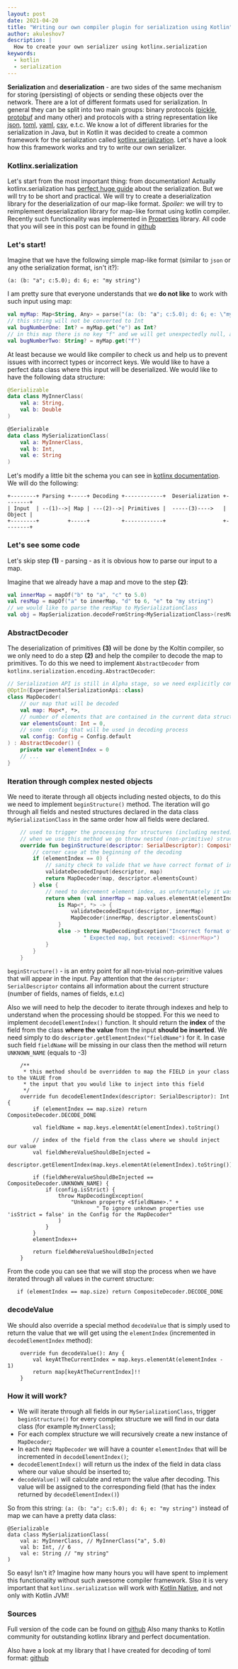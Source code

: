 ```yaml
---
layout: post
date: 2021-04-20
title: "Writing our own compiler plugin for serialization using Kotlin"
author: akuleshov7
description: |
  How to create your own serializer using kotlinx.serialization
keywords:
  - kotlin
  - serialization
---
```


**Serialization** and **deserialization** - are two sides of the same mechanism for storing (persisting)
of objects or sending these objects over the network. There are a lot of different formats used
for serialization. In general they can be split into two main groups: 
binary protocols ([pickle](https://docs.python.org/3/library/pickle.html), [protobuf](https://developers.google.com/protocol-buffers) and many other) 
and protocols with a string representation like [json](https://en.wikipedia.org/wiki/JSON),
[toml](https://toml.io/en/), [yaml](https://en.wikipedia.org/wiki/YAML),
[csv](https://en.wikipedia.org/wiki/Comma-separated_values), e.t.c. We know a lot of different libraries for the serialization in Java,
but in Kotlin it was decided to create a common framework for the serialization
called [kotlinx.serialization](https://github.com/Kotlin/kotlinx.serialization). 
Let's have a look how this framework works and try to write our own serializer. 
<!--more-->
  
### Kotlinx.serialization
Let's start from the most important thing: from documentation!
Actually kotlinx.serialization has [perfect huge guide](https://github.com/Kotlin/kotlinx.serialization/blob/master/docs/serialization-guide.md) about the serialization.
But we will try to be short and practical. We will try to create a deserialization library for the deserialization of our map-like format.
*Spoiler:* we will try to reimplement deserialization library for map-like format using kotlin compiler. Recently such functionality was implemented in [Properties](https://kotlin.github.io/kotlinx.serialization/kotlinx-serialization-properties/kotlinx-serialization-properties/kotlinx.serialization.properties/-properties/index.html) library.
All code that you will see in this post can be found in [github](https://github.com/akuleshov7/kotlinx-serialization-map)

### Let's start!

Imagine that we have the following simple map-like format (similar to `json` or any othe serialization format, isn't it?):
```text
(a: (b: "a"; c:5.0); d: 6; e: "my string")
```   

I am pretty sure that everyone understands that we **do not like** to work with such input using map:
```kotlin
val myMap: Map<String, Any> = parse("(a: (b: "a"; c:5.0); d: 6; e: \"my string\")")
// this string will not be converted to Int
val bugNumberOne: Int? = myMap.get("e") as Int?
// in this map there is no key "f" and we will get unexpectedly null, also we will need to do casting of a type
val bugNumberTwo: String? = myMap.get("f")
```

At least because we would like compiler to check us and help us to prevent issues with
incorrect types or incorrect keys. We would like to have a perfect data class where
this input will be deserialized. We would like to have the following data structure:
```kotlin
@Serializable 
data class MyInnerClass(
    val a: String,
    val b: Double
) 

@Serializable 
data class MySerializationClass(
    val a: MyInnerClass,
    val b: Int,
    val e: String
)
```
 
Let's modify a little bit the schema you can see in [kotlinx documentation](https://github.com/Kotlin/kotlinx.serialization/blob/master/docs/basic-serialization.md#basics). 
We will do the following:

```text
+--------+ Parsing +-----+ Decoding +------------+  Deserialization +--------+
| Input  | --(1)-->| Map | ---(2)-->| Primitives |  -----(3)---->   | Object |
+--------+         +-----+          +------------+                  +--------+   
```

### Let's see some code
Let's skip step **(1)** - parsing - as it is obvious how to parse our input to a map. 

Imagine that we already have a map and move to the step **(2)**:
```kotlin
val innerMap = mapOf("b" to "a", "c" to 5.0)
val resMap = mapOf("a" to innerMap, "d" to 6, "e" to "my string")
// we would like to parse the resMap to MySerializationClass
val obj = MapSerialization.decodeFromString<MySerializationClass>(resMap)
```

### AbstractDecoder
The deserialization of primitives **(3)** will be done by the Koltin compiler, so we only need to do a step **(2)** and help the compiler
to decode the map to primitives. To do this we need to implement `AbstractDecoder` from `kotlinx.serialization.encoding.AbstractDecoder`:
```kotlin
// Serialization API is still in Alpha stage, so we need explicitly confirm that we understand what we are doing with the following annotation:
@OptIn(ExperimentalSerializationApi::class)
class MapDecoder(
    // our map that will be decoded
    val map: Map<*, *>, 
    // number of elements that are contained in the current data structure that we would like to deserialize
    var elementsCount: Int = 0, 
    // some  config that will be used in decoding process
    val config: Config = Config.default 
) : AbstractDecoder() {
    private var elementIndex = 0
    // ...
}
```

### Iteration through complex nested objects
We need to iterate through all objects including nested objects, to do this we need to implement `beginStructure()` method. 
The iteration will go through all fields and nested structures declared in the data class `MySerializationClass` in the same order how all fields were declared.

```kotlin
    // used to trigger the processing for structures (including nested)
    // when we use this method we go throw nested (non-primitive) structures IN THE CLASS
    override fun beginStructure(descriptor: SerialDescriptor): CompositeDecoder {
        // corner case at the beginning of the decoding
        if (elementIndex == 0) {
            // sanity check to valide that we have correct format of input
            validateDecodedInput(descriptor, map)
            return MapDecoder(map, descriptor.elementsCount)
        } else {
            // need to decrement element index, as unfortunately it was incremented in the iteration of `decodeElementIndex`
            return when (val innerMap = map.values.elementAt(elementIndex - 1)) {
                is Map<*, *> -> {
                    validateDecodedInput(descriptor, innerMap)
                    MapDecoder(innerMap, descriptor.elementsCount)
                }
                else -> throw MapDecodingException("Incorrect format of nested data provided." +
                        " Expected map, but received: <$innerMap>")
            }
        }
    }
``` 

`beginStructure()` - is an entry point for all non-trivial non-primitive values that will appear in the input.
Pay attention that the `descriptor: SerialDescriptor` contains all information about the current structure (number of fields, names of fields, e.t.c)

Also we will need to help the decoder to iterate through indexes and help to understand when the processing should be stopped. 
For this we need to implement `decodeElementIndex()` function. It should return the **index** of the field from the class
**where the value** from the input **should be inserted**. We need simply to do `descriptor.getElementIndex("fieldName")` for it.
In case such field `fieldName` will be missing in our class then the method will return `UNKNOWN_NAME` (equals to -3)

```
    /**
     * this method should be overridden to map the FIELD in your class to the VALUE from
     * the input that you would like to inject into this field
     */
    override fun decodeElementIndex(descriptor: SerialDescriptor): Int {
        if (elementIndex == map.size) return CompositeDecoder.DECODE_DONE

        val fieldName = map.keys.elementAt(elementIndex).toString()

        // index of the field from the class where we should inject our value
        val fieldWhereValueShouldBeInjected =
            descriptor.getElementIndex(map.keys.elementAt(elementIndex).toString())

        if (fieldWhereValueShouldBeInjected == CompositeDecoder.UNKNOWN_NAME) {
            if (config.isStrict) {
                throw MapDecodingException(
                    "Unknown property <$fieldName>." +
                            " To ignore unknown properties use 'isStrict = false' in the Config for the MapDecoder"
                )
            }
        }
        elementIndex++

        return fieldWhereValueShouldBeInjected
    }
```

From the code you can see that we will stop the process when we have iterated through all values in the current structure:
```
   if (elementIndex == map.size) return CompositeDecoder.DECODE_DONE
```

### decodeValue
We should also override a special method `decodeValue` that is simply used to return the value that we will
get using the `elementIndex` (incremented in `decodeElementIndex` method):
```
    override fun decodeValue(): Any {
        val keyAtTheCurrentIndex = map.keys.elementAt(elementIndex - 1)
        return map[keyAtTheCurrentIndex]!!
    }
```

### How it will work?
- We will iterate through all fields in our `MySerializationClass`,
trigger `beginStructure()` for every complex structure we will find in our data class (for example `MyInnerClass`);
- For each complex structure we will recursively create a new instance of `MapDecoder`;
- In each new `MapDecoder` we will have a counter `elementIndex` that will be incremented in `decodeElementIndex()`;
- `decodeElementIndex()` will return us the index of the field in data class where our value should be inserted to;
- `decodeValue()` will calculate and return the value after decoding. This value will be assigned to the
 corresponding field (that has the index returned by `decodeElementIndex()`)
 
So from this string: `(a: (b: "a"; c:5.0); d: 6; e: "my string")` instead of map we can have a pretty data class:
```
@Serializable 
data class MySerializationClass(
    val a: MyInnerClass, // MyInnerClass("a", 5.0)
    val b: Int, // 6
    val e: String // "my string"
)
```

So easy! Isn't it? Imagine how many hours you will have spent to implement this functionality without such awesome compiler framework.
Slso it is very important that `kotlinx.serialization` will work with [Kotlin Native](https://kotlinlang.org/docs/native-overview.html), and not only with Kotlin JVM!

### Sources
Full version of the code can be found on [github](https://github.com/akuleshov7/kotlinx-serialization-map/blob/main/src/mapSerializationMain/kotlin/com/akuleshov7/kotlinx/serialization/map/decoders/MapDecoder.kt)
Also many thanks to Kotlin community for outstanding kotlinx library and perfect documentation.

Also have a look at my library that I have created for decoding of toml format: [github](https://github.com/akuleshov7/ktoml) 
